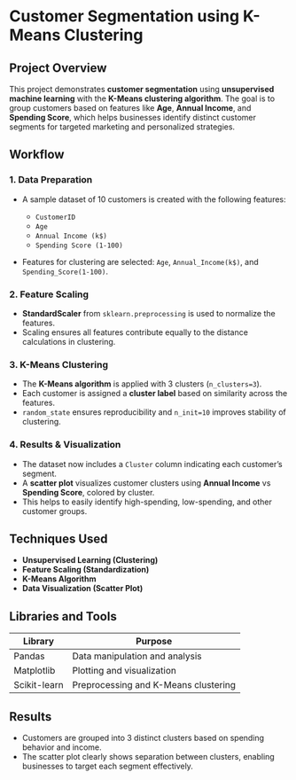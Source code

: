 # Customer Segmentation using K-Means Clustering

## Project Overview

This project demonstrates **customer segmentation** using **unsupervised machine learning** with the **K-Means clustering algorithm**.
The goal is to group customers based on features like **Age**, **Annual Income**, and **Spending Score**, which helps businesses identify distinct customer segments for targeted marketing and personalized strategies.

## Workflow

### 1. Data Preparation

* A sample dataset of 10 customers is created with the following features:

  * `CustomerID`
  * `Age`
  * `Annual Income (k$)`
  * `Spending Score (1-100)`
* Features for clustering are selected: `Age`, `Annual_Income(k$)`, and `Spending_Score(1-100)`.

### 2. Feature Scaling

* **StandardScaler** from `sklearn.preprocessing` is used to normalize the features.
* Scaling ensures all features contribute equally to the distance calculations in clustering.

### 3. K-Means Clustering

* The **K-Means algorithm** is applied with 3 clusters (`n_clusters=3`).
* Each customer is assigned a **cluster label** based on similarity across the features.
* `random_state` ensures reproducibility and `n_init=10` improves stability of clustering.

### 4. Results & Visualization

* The dataset now includes a `Cluster` column indicating each customer’s segment.
* A **scatter plot** visualizes customer clusters using **Annual Income** vs **Spending Score**, colored by cluster.
* This helps to easily identify high-spending, low-spending, and other customer groups.

## Techniques Used

* **Unsupervised Learning (Clustering)**
* **Feature Scaling (Standardization)**
* **K-Means Algorithm**
* **Data Visualization (Scatter Plot)**

## Libraries and Tools

| Library      | Purpose                              |
| ------------ | ------------------------------------ |
| Pandas       | Data manipulation and analysis       |
| Matplotlib   | Plotting and visualization           |
| Scikit-learn | Preprocessing and K-Means clustering |

## Results

* Customers are grouped into 3 distinct clusters based on spending behavior and income.
* The scatter plot clearly shows separation between clusters, enabling businesses to target each segment effectively.
